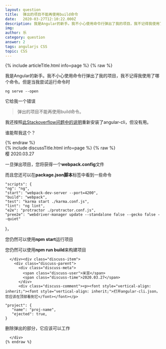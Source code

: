 ```yaml
---
layout: question
title:  弹出的项目不能再使用build命令
date:   2020-03-27T12:10:22.000Z
description: 我是Angular的新手。我不小心使用命令行弹出了我的项目，我不记得我使用了哪个命令。但是当我尝试运行命令时ng serve --open它给我一...
img: 
author: 乐
category: question
answer: 2
tags: angularjs CSS
topic: CSS
---
```

<div class="article-root">
  <div class="article">
    {% include articleTitle.html info=page %}
    {% raw %}
    <div class="article-content"><p><font style="vertical-align: inherit;"><font style="vertical-align: inherit;">我是Angular的新手。</font><font style="vertical-align: inherit;">我不小心使用命令行弹出了我的项目，我不记得我使用了哪个命令。</font><font style="vertical-align: inherit;">但是当我尝试运行命令时</font></font></p>

<p><code>ng serve --open</code></p>

<p><font style="vertical-align: inherit;"><font style="vertical-align: inherit;">它给我一个错误 </font></font></p>

<blockquote>
  <p><font style="vertical-align: inherit;"><font style="vertical-align: inherit;">弹出的项目不能再使用build命令。</font></font></p>
</blockquote>

<p><font style="vertical-align: inherit;"><font style="vertical-align: inherit;">我还按照</font></font><a href="https://stackoverflow.com/questions/39133782/you-have-to-be-inside-an-angular-cli-project-in-order-to-use-the-build-command-a"><font style="vertical-align: inherit;"><font style="vertical-align: inherit;">此Stackoverflow问题中的说明</font></font></a><font style="vertical-align: inherit;"><font style="vertical-align: inherit;">重新安装了angular-cli，</font><font style="vertical-align: inherit;">但没有用。</font></font></p>

<p><font style="vertical-align: inherit;"><font style="vertical-align: inherit;">谁能帮我这个？</font></font></p></div>
    {% endraw %}
  </div>

  <div class="discuss-wrapper">
    {% include discussTitle.html info=page %}
    {% raw %}
    <div class="discuss-item">
        <div class="discuss-parent">
          <div class="discuss-meta">
            <span class="discuss-user">樱</span>
            <span class="discuss-time">2020.03.27</span>
          </div>
          <div class="discuss-comment"><p><font style="vertical-align: inherit;"><font style="vertical-align: inherit;">一旦弹出项目，您将获得一个</font></font><strong><font style="vertical-align: inherit;"><font style="vertical-align: inherit;">webpack.config</font></font></strong><font style="vertical-align: inherit;"><font style="vertical-align: inherit;">文件</font></font></p>

<p><font style="vertical-align: inherit;"><font style="vertical-align: inherit;">而且您还可以在</font></font><strong><font style="vertical-align: inherit;"><font style="vertical-align: inherit;">package.json脚本</font></font></strong><font style="vertical-align: inherit;"><font style="vertical-align: inherit;">标签中</font><font style="vertical-align: inherit;">看到一些命令</font></font></p>

<pre><code>"scripts": {<font></font>
"ng": "ng",<font></font>
"start": "webpack-dev-server --port=4200",<font></font>
"build": "webpack",<font></font>
"test": "karma start ./karma.conf.js",<font></font>
"lint": "ng lint",<font></font>
"e2e": "protractor ./protractor.conf.js",<font></font>
"pree2e": "webdriver-manager update --standalone false --gecko false --quiet"<font></font>
</code></pre>

<p><font style="vertical-align: inherit;"><font style="vertical-align: inherit;">}，</font></font></p>

<p><font style="vertical-align: inherit;"><font style="vertical-align: inherit;">您仍然可以使用</font><strong><font style="vertical-align: inherit;">npm start</font></strong><font style="vertical-align: inherit;">运行项目</font></font><strong><font style="vertical-align: inherit;"></font></strong></p>

<p><font style="vertical-align: inherit;"><font style="vertical-align: inherit;">您仍然可以使用</font><strong><font style="vertical-align: inherit;">npm run build</font></strong><font style="vertical-align: inherit;">来构建项目</font></font><strong><font style="vertical-align: inherit;"></font></strong></p></div>
        </div>
        
      </div><div class="discuss-item">
        <div class="discuss-parent">
          <div class="discuss-meta">
            <span class="discuss-user">米亚</span>
            <span class="discuss-time">2020.03.27</span>
          </div>
          <div class="discuss-comment"><p><font style="vertical-align: inherit;"><font style="vertical-align: inherit;">打开angular-cli.json，您应该在顶部看到它</font></font></p>

<pre><code>"project": {<font></font>
   "name": "proj-name",<font></font>
   "ejected": true,<font></font>
}<font></font>
</code></pre>

<p><font style="vertical-align: inherit;"><font style="vertical-align: inherit;">删除弹出的部分，它应该可以工作</font></font></p></div>
        </div>
        
      </div>
    {% endraw %}
  </div>
<div>
